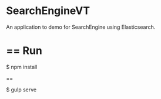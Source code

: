 SearchEngineVT
===

An application to demo for SearchEngine using Elasticsearch.

==
Run
==

$ npm install

==	

$ gulp serve
	